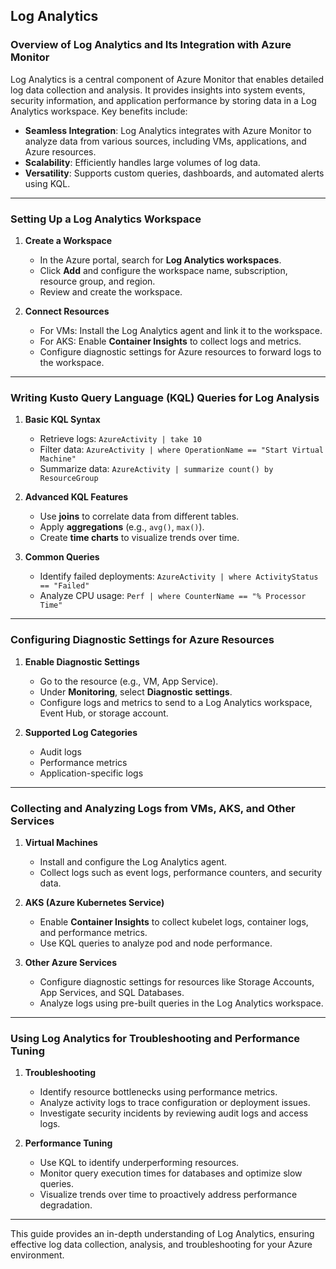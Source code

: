 ## **Log Analytics**

### **Overview of Log Analytics and Its Integration with Azure Monitor**
Log Analytics is a central component of Azure Monitor that enables detailed log data collection and analysis. It provides insights into system events, security information, and application performance by storing data in a Log Analytics workspace. Key benefits include:

- **Seamless Integration**: Log Analytics integrates with Azure Monitor to analyze data from various sources, including VMs, applications, and Azure resources.
- **Scalability**: Efficiently handles large volumes of log data.
- **Versatility**: Supports custom queries, dashboards, and automated alerts using KQL.

---

### **Setting Up a Log Analytics Workspace**
1. **Create a Workspace**
   - In the Azure portal, search for **Log Analytics workspaces**.
   - Click **Add** and configure the workspace name, subscription, resource group, and region.
   - Review and create the workspace.

2. **Connect Resources**
   - For VMs: Install the Log Analytics agent and link it to the workspace.
   - For AKS: Enable **Container Insights** to collect logs and metrics.
   - Configure diagnostic settings for Azure resources to forward logs to the workspace.

---

### **Writing Kusto Query Language (KQL) Queries for Log Analysis**
1. **Basic KQL Syntax**
   - Retrieve logs: `AzureActivity | take 10`
   - Filter data: `AzureActivity | where OperationName == "Start Virtual Machine"`
   - Summarize data: `AzureActivity | summarize count() by ResourceGroup`

2. **Advanced KQL Features**
   - Use **joins** to correlate data from different tables.
   - Apply **aggregations** (e.g., `avg()`, `max()`).
   - Create **time charts** to visualize trends over time.

3. **Common Queries**
   - Identify failed deployments: `AzureActivity | where ActivityStatus == "Failed"`
   - Analyze CPU usage: `Perf | where CounterName == "% Processor Time"`

---

### **Configuring Diagnostic Settings for Azure Resources**
1. **Enable Diagnostic Settings**
   - Go to the resource (e.g., VM, App Service).
   - Under **Monitoring**, select **Diagnostic settings**.
   - Configure logs and metrics to send to a Log Analytics workspace, Event Hub, or storage account.

2. **Supported Log Categories**
   - Audit logs
   - Performance metrics
   - Application-specific logs

---

### **Collecting and Analyzing Logs from VMs, AKS, and Other Services**
1. **Virtual Machines**
   - Install and configure the Log Analytics agent.
   - Collect logs such as event logs, performance counters, and security data.

2. **AKS (Azure Kubernetes Service)**
   - Enable **Container Insights** to collect kubelet logs, container logs, and performance metrics.
   - Use KQL queries to analyze pod and node performance.

3. **Other Azure Services**
   - Configure diagnostic settings for resources like Storage Accounts, App Services, and SQL Databases.
   - Analyze logs using pre-built queries in the Log Analytics workspace.

---

### **Using Log Analytics for Troubleshooting and Performance Tuning**
1. **Troubleshooting**
   - Identify resource bottlenecks using performance metrics.
   - Analyze activity logs to trace configuration or deployment issues.
   - Investigate security incidents by reviewing audit logs and access logs.

2. **Performance Tuning**
   - Use KQL to identify underperforming resources.
   - Monitor query execution times for databases and optimize slow queries.
   - Visualize trends over time to proactively address performance degradation.

---

This guide provides an in-depth understanding of Log Analytics, ensuring effective log data collection, analysis, and troubleshooting for your Azure environment.

